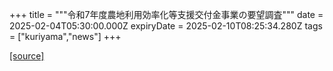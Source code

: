 +++
title = """令和7年度農地利用効率化等支援交付金事業の要望調査"""
date = 2025-02-04T05:30:00.000Z
expiryDate = 2025-02-10T08:25:34.280Z
tags = ["kuriyama","news"]
+++


[[source]](https://www.town.kuriyama.hokkaido.jp/soshiki/50/30221.html)

